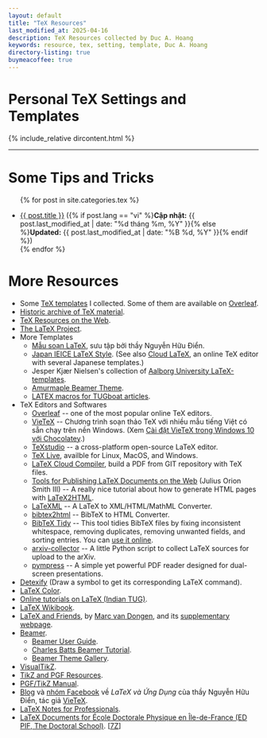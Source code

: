 ```yaml
---
layout: default
title: "TeX Resources"
last_modified_at: 2025-04-16
description: TeX Resources collected by Duc A. Hoang
keywords: resource, tex, setting, template, Duc A. Hoang
directory-listing: true
buymeacoffee: true
---
```


# Personal TeX Settings and Templates

<div class="directory-listing" markdown="1">
{% include_relative dircontent.html %}
</div>

-----

# Some Tips and Tricks

<ul>

{% for post in site.categories.tex %}
<li><a href="{{ post.url }}">{{ post.title }}</a> <time datetime="{{ post.date | date_to_xmlschema }}" itemprop="datePublished">({% if post.lang == "vi" %}<b>Cập nhật:</b> {{ post.last_modified_at | date: "%d tháng %m, %Y" }}{% else %}<b>Updated:</b> {{ post.last_modified_at | date: "%B %d, %Y" }}{% endif %})</time></li>
{% endfor %}

</ul>

# More Resources

* Some [TeX templates](https://github.com/hoanganhduc/TeX-Templates) I collected. Some of them are available on [Overleaf](https://www.overleaf.com/latex/templates?q=Duc+A.+Hoang).
* [Historic archive of TeX material](https://www.tug.org/historic/).
* [TeX Resources on the Web](https://www.tug.org/interest.html).
* [The LaTeX Project](https://www.latex-project.org/).
* More Templates
  * [Mẫu soạn LaTeX](https://vietex.blog.fc2.com/blog-entry-182.html), sưu tập bởi thầy Nguyễn Hữu Điển.
  * [Japan IEICE LaTeX Style](https://www.ieice.org/ftp/index-e.html). (See also [Cloud LaTeX](https://cloudlatex.io/), an online TeX editor with several Japanese templates.)
  * Jesper Kjær Nielsen's collection of [Aalborg University LaTeX-templates](https://github.com/jkjaer/aauLatexTemplates).
  * [Amurmaple Beamer Theme](https://gitlab.gutenberg-asso.fr/mchupin/amurmaple).
  * [LATEX macros for TUGboat articles](https://ctan.org/pkg/tugboat).
* TeX Editors and Softwares
  * [Overleaf](https://www.overleaf.com/) -- one of the most popular online TeX editors.
  * [VieTeX](https://nhdien.wordpress.com/) -- Chương trình soạn thảo TeX với nhiều mẫu tiếng Việt có sẵn chạy trên nền Windows. (Xem [Cài đặt VieTeX trong Windows 10 với Chocolatey](https://hoanganhduc.github.io/blog/2020/12/21/c%C3%A0i-%C4%91%E1%BA%B7t-vietex-trong-windows-10-v%E1%BB%9Bi-chocolatey/).)
  * [TeXstudio](https://www.texstudio.org/) -- a cross-platform open-source LaTeX editor.
  * [TeX Live](https://www.tug.org/texlive/), availble for Linux, MacOS, and Windows.
  * [LaTeX Cloud Compiler](https://latexonline.cc/), build a PDF from GIT repository with TeX files.
  * [Tools for Publishing LaTeX Documents on the Web](https://ccrma.stanford.edu/~jos/webpub/webpub.html) (Julius Orion Smith III) -- A really nice tutorial about how to generate HTML pages with [LaTeX2HTML](https://www.latex2html.org/).
  * [LaTeXML](https://dlmf.nist.gov/LaTeXML/) -- A LaTeX to XML/HTML/MathML Converter.
  * [bibtex2html](https://www.lri.fr/~filliatr/bibtex2html/) -- BibTeX to HTML Converter.
  * [BibTeX Tidy](https://github.com/FlamingTempura/bibtex-tidy) -- This tool tidies BibTeX files by fixing inconsistent whitespace, removing duplicates, removing unwanted fields, and sorting entries. You can [use it online](https://flamingtempura.github.io/bibtex-tidy/).
  * [arxiv-collector](https://github.com/djsutherland/arxiv-collector) -- A little Python script to collect LaTeX sources for upload to the arXiv.
  * [pympress](https://github.com/Cimbali/pympress) -- A simple yet powerful PDF reader designed for dual-screen presentations.
* [Detexify](http://detexify.kirelabs.org/classify.html) (Draw a symbol to get its corresponding LaTeX command).
* [LaTeX Color](http://latexcolor.com/).
* [Online tutorials on LaTeX (Indian TUG)](https://www.tug.org/tutorials/tugindia/).
* [LaTeX Wikibook](https://en.wikibooks.org/wiki/LaTeX/).
* [LaTeX and Friends](https://www.springer.com/gp/book/9783642238154), by [Marc van Dongen](http://csweb.ucc.ie/~dongen), and its [supplementary webpage](http://csweb.ucc.ie/~dongen/LAF/LAF.html).
* [Beamer](https://github.com/josephwright/beamer).
  * [Beamer User Guide](http://tug.ctan.org/macros/latex/contrib/beamer/doc/beameruserguide.pdf).
  * [Charles Batts Beamer Tutorial](https://www.uncg.edu/cmp/reu/presentations/Charles\%20Batts\%20-\%20Beamer\%20Tutorial.pdf).
  * [Beamer Theme Gallery](http://www.deic.uab.es/~iblanes/beamer_gallery/).
* [VisualTikZ](https://ctan.org/pkg/visualtikz).
* [TikZ and PGF Resources](http://www.texample.net/tikz/resources/).
* [PGF/TikZ Manual](https://tikz.dev/).
* [Blog](https://vietex.blog.fc2.com/) và [nhóm Facebook](https://www.facebook.com/groups/vietex/) về *LaTeX và Ứng Dụng* của thầy Nguyễn Hữu Điển, tác giả [VieTeX](https://nhdien.wordpress.com/).
* [LaTeX Notes for Professionals](https://goalkicker.com/LaTeXBook/).
* [LaTeX Documents for École Doctorale Physique en Île-de-France (ED PIF, The Doctoral School)](https://www.edpif.org/documents/?f=latex). [[7Z](edpif_latex.7z)]
